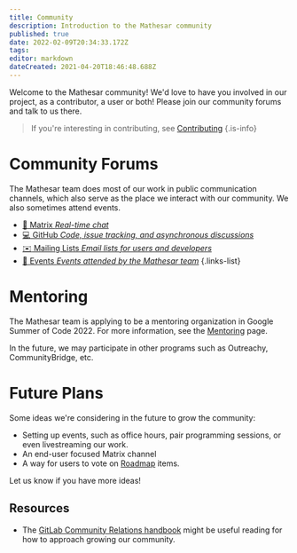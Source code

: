 ```yaml
---
title: Community
description: Introduction to the Mathesar community
published: true
date: 2022-02-09T20:34:33.172Z
tags: 
editor: markdown
dateCreated: 2021-04-20T18:46:48.688Z
---
```


Welcome to the Mathesar community! We'd love to have you involved in our project, as a contributor, a user or both! Please join our community forums and talk to us there.

> If you're interesting in contributing, see [Contributing](/community/contributing)
{.is-info}

# Community Forums
The Mathesar team does most of our work in public communication channels, which also serve as the place we interact with our community. We also sometimes attend events.

- [:speech_balloon: Matrix *Real-time chat*](/en/community/matrix)
- [:computer: GitHub *Code, issue tracking, and asynchronous discussions*](/en/community/github)
- [:envelope: Mailing Lists *Email lists for users and developers*](/en/community/mailing-lists)
- [:beers: Events *Events attended by the Mathesar team*](/en/community/events)
{.links-list}

# Mentoring
The Mathesar team is applying to be a mentoring organization in Google Summer of Code 2022. For more information, see the [Mentoring](/en/community/mentoring) page.

In the future, we may participate in other programs such as Outreachy, CommunityBridge, etc.

# Future Plans
Some ideas we're considering in the future to grow the community:
- Setting up events, such as office hours, pair programming sessions, or even livestreaming our work.
- An end-user focused Matrix channel
- A way for users to vote on [Roadmap](/product/roadmap) items.

Let us know if you have more ideas!

## Resources
- The [GitLab Community Relations handbook](https://about.gitlab.com/handbook/marketing/community-relations/) might be useful reading for how to approach growing our community.